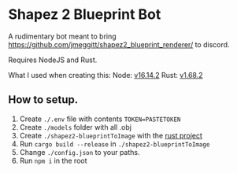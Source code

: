 # Shapez 2 Blueprint Bot
A rudimentary bot meant to bring https://github.com/jmeggitt/shapez2_blueprint_renderer/ to discord.

Requires NodeJS and Rust.

What I used when creating this: 
Node: [v16.14.2](https://nodejs.org/download/release/v16.14.2/)
Rust: [v1.68.2](https://blog.rust-lang.org/2023/04/20/Rust-1.69.0.html)

## How to setup.

1. Create `./.env` file with contents `TOKEN=PASTETOKEN`
2. Create `./models` folder with all .obj
3. Create `./shapez2-blueprintToImage` with the [rust project](https://github.com/jmeggitt/shapez2_blueprint_renderer/)
4. Run `cargo build --release` in `./shapez2-blueprintToImage`
5. Change `./config.json` to your paths.
6. Run `npm i` in the root

